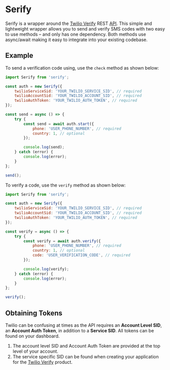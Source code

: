 # Serify

Serify is a wrapper around the [Twilio Verify](https://www.twilio.com/verify) REST [API](https://www.twilio.com/docs/verify/api). This simple and lightweight wrapper allows you to send and verify SMS codes with two easy to use methods – and only has one dependency. Both methods use async/await making it easy to integrate into your existing codebase.

## Example

To send a verification code using, use the `check` method as shown below:

```javascript
import Serify from 'serify';

const auth = new Serify({
	twilioServiceSid: 'YOUR_TWILIO_SERVICE_SID', // required
	twilioAccountSid: 'YOUR_TWILIO_ACCOUNT_SID', // required
	twilioAuthToken: 'YOUR_TWILIO_AUTH_TOKEN', // required
});

const send = async () => {
	try {
		const send = await auth.start({
			phone: 'USER_PHONE_NUMBER', // required
			country: 1, // optional
		});

		console.log(send);
	} catch (error) {
		console.log(error);
	}
};

send();
```

To verify a code, use the `verify` method as shown below:

```javascript
import Serify from 'serify';

const auth = new Serify({
	twilioServiceSid: 'YOUR_TWILIO_SERVICE_SID', // required
	twilioAccountSid: 'YOUR_TWILIO_ACCOUNT_SID', // required
	twilioAuthToken: 'YOUR_TWILIO_AUTH_TOKEN', // required
});

const verify = async () => {
	try {
		const verify = await auth.verify({
			phone: 'USER_PHONE_NUMBER', // required
			country: 1, // optional
			code: 'USER_VERIFICATION_CODE', // required
		});

		console.log(verify);
	} catch (error) {
		console.log(error);
	}
};

verify();
```

## Obtaining Tokens

Twilio can be confusing at times as the API requires an **Account Level SID**, an **Account Auth Token**, in addition to a **Service SID**. All tokens can be found on your dashboard.

1. The account level SID and Account Auth Token are provided at the top level of your account.
2. The service specific SID can be found when creating your application for the [Twilio Verify](https://www.twilio.com/verify) product.
